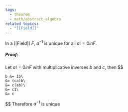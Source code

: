 ```yaml
---
tags:
  - theorem
  - math/abstract_algebra
related topics:
  - "[[Field]]"
---
```

In a [[Field]] $F$, $a^{-1}$ is unique for all $a != 0 in F$.
##### Proof:
Let $a != 0 in F$ with multiplicative inverses $b$ and $c$, then
$$

	b &= 1b\
	&= (ca)b\
	&= c(ab)\
	&= c1\
	&= c

$$
Therefore $a^{-1}$ is unique